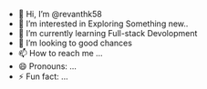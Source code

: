- 👋 Hi, I’m @revanthk58
- 👀 I’m interested in  Exploring Something new..
- 🌱 I’m currently learning Full-stack Devolopment
- 💞️ I’m looking to good chances
- 📫 How to reach me ...
- 😄 Pronouns: ...
- ⚡ Fun fact: ...

<!---
revanthk58/revanthk58 is a ✨ special ✨ repository because its `README.md` (this file) appears on your GitHub profile.
You can click the Preview link to take a look at your changes.
--->
